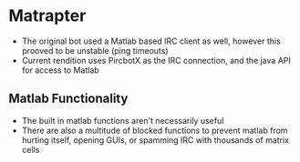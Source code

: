Matrapter
=================

-  The original bot used a Matlab based IRC client as well, however this prooved to be unstable (ping timeouts)
-  Current rendition uses PircbotX as the IRC connection, and the java API for access to Matlab

Matlab Functionality
--------------------
-  The built in matlab functions aren't necessarily useful
-  There are also a multitude of blocked functions to prevent matlab from hurting itself, opening GUIs, or spamming IRC with thousands of matrix cells
